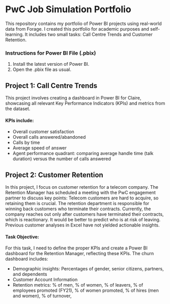 # PwC Job Simulation Portfolio
This repository contains my portfolio of Power BI projects using real-world data from Forage. I created this portfolio for academic purposes and self-learning. It includes two small tasks: Call Centre Trends and Customer Retention.

### Instructions for Power BI File (.pbix)
1. Install the latest version of Power BI.
2. Open the .pbix file as usual.
## Project 1: Call Centre Trends
This project involves creating a dashboard in Power BI for Claire, showcasing all relevant Key Performance Indicators (KPIs) and metrics from the dataset.

#### KPIs include:
* Overall customer satisfaction
* Overall calls answered/abandoned
* Calls by time
* Average speed of answer
* Agent performance quadrant: comparing average handle time (talk duration) versus the number of calls answered
## Project 2: Customer Retention
In this project, I focus on customer retention for a telecom company. The Retention Manager has scheduled a meeting with the PwC engagement partner to discuss key points:
Telecom customers are hard to acquire, so retaining them is crucial.
The retention department is responsible for winning back customers who terminate their contracts.
Currently, the company reaches out only after customers have terminated their contracts, which is reactionary. It would be better to predict who is at risk of leaving.
Previous customer analyses in Excel have not yielded actionable insights.
#### Task Objective:
For this task, I need to define the proper KPIs and create a Power BI dashboard for the Retention Manager, reflecting these KPIs.
The churn dashboard includes:
* Demographic insights: Percentages of gender, senior citizens, partners, and dependents
* Customer Account Information
* Retention metrics:
% of men, 
% of women, 
% of leavers, 
% of employees promoted (FY21), 
% of women promoted, 
% of hires (men and women), 
% of turnover, 
